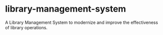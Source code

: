 # library-management-system
A Library Management System to modernize and improve the effectiveness of library operations.
